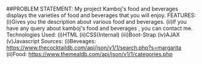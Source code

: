 
##PROBLEM STATEMENT: My project Kamboj's food and beverages displays the varieties of food and beverages that you will enjoy.
FEATURES: 
(i)Gives you the description about various food and beverages. 
(ii)If you have any query about kamboj's food and beverages , you can contact me. 
Technologies Used: (i)HTML (ii)CSS(Internal) (iii)Boot-Strap (iv)AJAX (v)Javascript Sources: (i)Beveages: https://www.thecocktaildb.com/api/json/v1/1/search.php?s=margarita (ii)Food: https://www.themealdb.com/api/json/v1/1/categories.php
